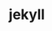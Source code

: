 ---
layout: "category-page"
title: "jekyll"
description: "Tải Graphic Elements: icon, pattern, UI assets."
permalink: "/category/jekyll/"
image: "/assets/images/affiliates.jpg"
color: "#121826"
---